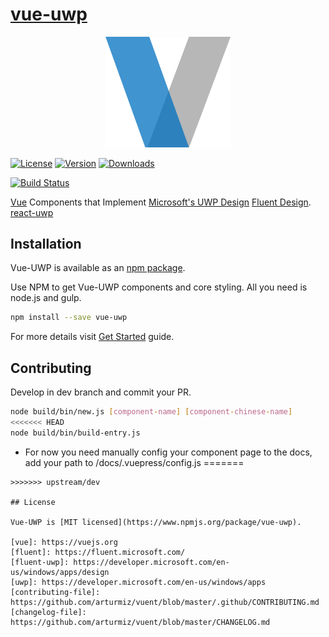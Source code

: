 # [vue-uwp](https://github.com/babyeyeFE/vue-uwp.git)

<p style="text-align: center"><img src="docs/.vuepress/public/logo.png" alt="VueUwp" width="200" /></p>

[![License](https://img.shields.io/github/license/babyeyeFE/vue-uwp.svg)](https://www.npmjs.com/package/vue-uwp)
[![Version](https://img.shields.io/npm/v/vue-uwp.svg)](https://www.npmjs.com/package/vue-uwp)
[![Downloads](https://img.shields.io/npm/dm/vue-uwp.svg)](https://www.npmjs.com/package/vue-uwp) 

[![Build Status](https://travis-ci.org/babyeyeFE/vue-uwp.svg?branch=master)](https://travis-ci.org/babyeyeFE/vue-uwp)


[Vue](https://vuejs.org) Components that Implement 
[Microsoft's UWP Design](https://developer.microsoft.com/en-us/windows/apps/design) 
[Fluent Design](https://www.microsoft.com/design/fluent/). 
[react-uwp](https://www.react-uwp.com/) 

## Installation
Vue-UWP is available as an [npm package](https://www.npmjs.org/package/vue-uwp).

Use NPM to get Vue-UWP components and core styling. All you need is node.js and gulp.

``` bash
npm install --save vue-uwp
```

For more details visit [Get Started](./docs/get-started.md) guide.

## Contributing
Develop in dev branch and commit your PR.

``` bash
node build/bin/new.js [component-name] [component-chinese-name]
<<<<<<< HEAD
node build/bin/build-entry.js
```
* For now you need manually config your component page to the docs, add your path to /docs/.vuepress/config.js
=======
```
>>>>>>> upstream/dev

## License

Vue-UWP is [MIT licensed](https://www.npmjs.org/package/vue-uwp).

[vue]: https://vuejs.org
[fluent]: https://fluent.microsoft.com/
[fluent-uwp]: https://developer.microsoft.com/en-us/windows/apps/design
[uwp]: https://developer.microsoft.com/en-us/windows/apps
[contributing-file]: https://github.com/arturmiz/vuent/blob/master/.github/CONTRIBUTING.md
[changelog-file]: https://github.com/arturmiz/vuent/blob/master/CHANGELOG.md
